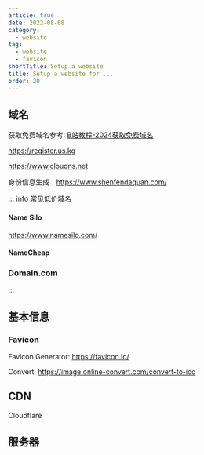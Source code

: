 ```yaml
---
article: true
date: 2022-08-08
category:
  - website
tag:
  - website
  - favicon
shortTitle: Setup a website
title: Setup a website for ...
order: 20
---
```




## 域名


获取免费域名参考: [B站教程-2024获取免费域名](https://www.bilibili.com/video/BV1by411B7Ko/?vd_source=34e9d5f274946b22d528c6b651cb13b1)

https://register.us.kg

https://www.cloudns.net

身份信息生成：https://www.shenfendaquan.com/


::: info 常见低价域名
#### Name Silo

https://www.namesilo.com/


#### NameCheap


### Domain.com

:::



## 基本信息

###  Favicon 

 Favicon Generator: https://favicon.io/

 Convert: https://image.online-convert.com/convert-to-ico



## CDN

Cloudflare


## 服务器